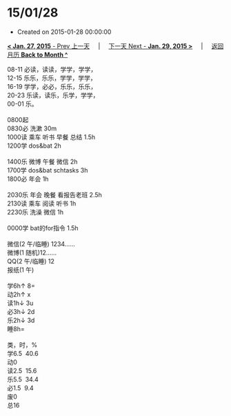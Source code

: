 # 15/01/28

- Created on 2015-01-28 00:00:00

[**< Jan. 27, 2015** - Prev 上一天](/lifelogs/2015/01/d27.md) &nbsp; &nbsp; | &nbsp; &nbsp; [下一天 Next - **Jan. 29, 2015 >**](/lifelogs/2015/01/d29.md) &nbsp; &nbsp; |  &nbsp; &nbsp; [返回月历 **Back to Month ^**](/lifelogs/2015/01/index.md)
<br/><div>08-11 必读，读读，学学，学学，</div><div>12-15 乐乐，乐乐，学学，学学，<br/>16-19 学学，必必，乐乐，乐乐，</div><div>20-23 乐读，读乐，乐学，学学，</div><div>00-01 乐。<br/><div><br/></div>0800起<br/>0830必 洗漱 30m<br/>1000读 乘车 听书 早餐 总结 1.5h<br/>1200学 dos&bat 2h</div><div><div><br/></div>1400乐 微博 午餐 微信 2h</div><div>1700学 dos&bat schtasks 3h</div><div>1800必 年会 1h</div><div><br/>2030乐 年会 晚餐 看报告老班 2.5h</div><div>2130读 乘车 阅读 听书 1h</div><div>2230乐 洗澡 微信 1h</div><div><br/></div><div>0000学 bat的for指令 1.5h</div><div><div><br/></div><div>微信(2 午/临睡) 1234……</div><div>微博(1 随机)12…… </div>QQ(2 午/临睡) 12<br/>报纸(1 午) <div><br/></div>学6h↑ 8=<br/>动2h↑ x<br/>读1h↓ 3u<br/>必3h↓ 2d<br/>乐2h↓ 3d<br/>睡8h=<div><br/></div>类，时，%<br/>学6.5  40.6<br/>动0<br/>读2.5  15.6<br/>乐5.5  34.4<br/>必1.5  9.4<br/>废0<br/>总16</div>
